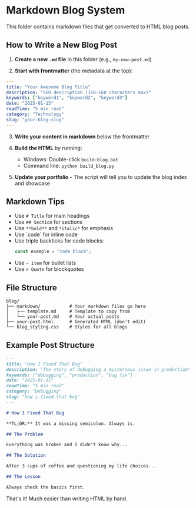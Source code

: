 # Markdown Blog System

This folder contains markdown files that get converted to HTML blog posts.

## How to Write a New Blog Post

1. **Create a new `.md` file** in this folder (e.g., `my-new-post.md`)

2. **Start with frontmatter** (the metadata at the top):
```yaml
---
title: "Your Awesome Blog Title"
description: "SEO description (150-160 characters max)"
keywords: ["keyword1", "keyword2", "keyword3"]
date: "2025-01-15"
readTime: "5 min read"
category: "Technology"
slug: "your-blog-slug"
---
```

3. **Write your content in markdown** below the frontmatter

4. **Build the HTML** by running:
   - Windows: Double-click `build-blog.bat`
   - Command line: `python build_blog.py`

5. **Update your portfolio** - The script will tell you to update the blog index and showcase

## Markdown Tips

- Use `# Title` for main headings
- Use `## Section` for sections
- Use `**bold**` and `*italic*` for emphasis
- Use \`code\` for inline code
- Use triple backticks for code blocks:
  ```javascript
  const example = "code block";
  ```
- Use `- item` for bullet lists
- Use `> Quote` for blockquotes

## File Structure

```
blog/
├── markdown/           # Your markdown files go here
│   ├── template.md     # Template to copy from
│   └── your-post.md    # Your actual posts
├── your-post.html      # Generated HTML (don't edit)
└── blog_styling.css    # Styles for all blogs
```

## Example Post Structure

```markdown
---
title: "How I Fixed That Bug"
description: "The story of debugging a mysterious issue in production"
keywords: ["debugging", "production", "bug fix"]
date: "2025-01-15"
readTime: "5 min read"
category: "Debugging"
slug: "how-i-fixed-that-bug"
---

# How I Fixed That Bug

**TL;DR:** It was a missing semicolon. Always is.

## The Problem

Everything was broken and I didn't know why...

## The Solution

After 3 cups of coffee and questioning my life choices...

## The Lesson

Always check the basics first.
```

That's it! Much easier than writing HTML by hand.
